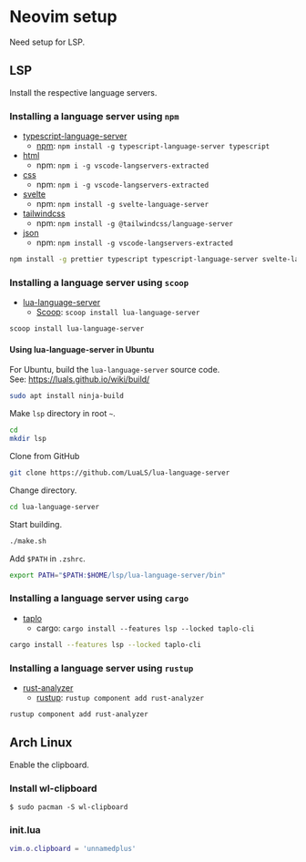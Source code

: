 # Neovim setup

Need setup for LSP.

## LSP

Install the respective language servers.

### Installing a language server using `npm`

- [typescript-language-server](https://github.com/typescript-language-server/)
  - [npm](https://github.com/typescript-language-server/typescript-language-server?tab=readme-ov-file#installing): `npm install -g typescript-language-server typescript`
- [html](https://github.com/neovim/nvim-lspconfig/blob/master/doc/configs.md#html)
  - npm: `npm i -g vscode-langservers-extracted`
- [css](https://github.com/neovim/nvim-lspconfig/blob/master/doc/configs.md#cssls)
  - npm: `npm i -g vscode-langservers-extracted`
- [svelte](https://github.com/neovim/nvim-lspconfig/blob/master/doc/configs.md#svelte)
  - npm: `npm install -g svelte-language-server`
- [tailwindcss](https://github.com/neovim/nvim-lspconfig/blob/master/doc/configs.md#tailwindcss)
  - npm: `npm install -g @tailwindcss/language-server`
- [json](https://github.com/neovim/nvim-lspconfig/blob/master/doc/configs.md#jsonls)
  - npm: `npm install -g vscode-langservers-extracted`

```sh
npm install -g prettier typescript typescript-language-server svelte-language-server @tailwindcss/language-server vscode-langservers-extracted
```

### Installing a language server using `scoop`

- [lua-language-server](https://luals.github.io/#neovim-install)
  - [Scoop](https://scoop.sh): `scoop install lua-language-server`

```sh
scoop install lua-language-server
```

#### Using lua-language-server in Ubuntu

For Ubuntu, build the `lua-language-server` source code.  
See: https://luals.github.io/wiki/build/

```sh
sudo apt install ninja-build
```

Make `lsp` directory in root `~`.

```sh
cd
mkdir lsp
```

Clone from GitHub

```sh
git clone https://github.com/LuaLS/lua-language-server
```

Change directory.

```sh
cd lua-language-server
```

Start building.

```sh
./make.sh
```

Add `$PATH` in `.zshrc`.  

```sh
export PATH="$PATH:$HOME/lsp/lua-language-server/bin"
```

### Installing a language server using `cargo`

- [taplo](https://github.com/neovim/nvim-lspconfig/blob/master/doc/configs.md#taplo)
  - cargo: `cargo install --features lsp --locked taplo-cli`

```sh
cargo install --features lsp --locked taplo-cli
```

### Installing a language server using `rustup`

- [rust-analyzer](https://rust-analyzer.github.io/)
  - [rustup](https://rust-analyzer.github.io/book/rust_analyzer_binary.html#rustup): `rustup component add rust-analyzer`

```sh
rustup component add rust-analyzer
```

## Arch Linux

Enable the clipboard.

### Install wl-clipboard

```shell
$ sudo pacman -S wl-clipboard
```

### init.lua

```lua
vim.o.clipboard = 'unnamedplus'
```
